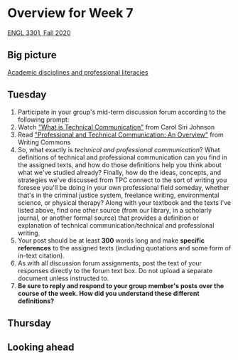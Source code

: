 # Overview for Week 7

[ENGL 3301, Fall 2020](../calendar.html)

## Big picture

[Academic disciplines and professional literacies](https://openenglishatslcc.pressbooks.com/chapter/so-you-wanna-be-an-engineer-a-welder-a-teacher-academic-disciplines-and-professional-literacies/)

## Tuesday

1. Participate in your group's mid-term discussion forum according to the following prompt:
  1. Watch [&quot;What is Technical Communication&quot;](https://www.youtube.com/watch?v=Fi5eZ2XLJc4) from Carol Siri Johnson
  2. Read [&quot;Professional and Technical Communication: An Overview&quot;](http://writingcommons.org/professional-and-technical-communication-an-overview) from Writing Commons
  3. So, what exactly is _technical and professional communication_? What definitions of technical and professional communication can you find in the assigned texts, and how do those definitions help you think about what we've studied already? Finally, how do the ideas, concepts, and strategies we've discussed from TPC connect to the sort of writing you foresee you'll be doing in your own professional field someday, whether that's in the criminal justice system, freelance writing, environmental science, or physical therapy? Along with your textbook and the texts I've listed above, find one other source (from our library, in a scholarly journal, or another formal source) that provides a definition or explanation of technical communication/technical and professional writing.
  5. Your post should be at least  **300**  words long and make  **specific references**  to the assigned texts (including quotations and some form of in-text citation).
  6. As with all discussion forum assignments, post the text of your responses directly to the forum text box. Do not upload a separate document unless instructed to.
  7. **Be sure to reply and respond to your group member&#39;s posts over the course of the week. How did you understand these different definitions?**

## Thursday

## Looking ahead
